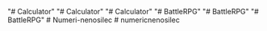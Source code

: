 "# Calculator" 
"# Calculator" 
"# Calculator" 
"# BattleRPG" 
"# BattleRPG" 
"# BattleRPG" 
#   N u m e r i - n e n o s i l e c  
 #   n u m e r i c n e n o s i l e c  
 